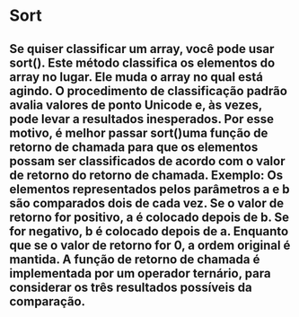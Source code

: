 # Sort
## Se quiser classificar um array, você pode usar sort(). Este método classifica os elementos do array no lugar. Ele muda o array no qual está agindo. O procedimento de classificação padrão avalia valores de ponto Unicode e, às vezes, pode levar a resultados inesperados. Por esse motivo, é melhor passar sort()uma função de retorno de chamada para que os elementos possam ser classificados de acordo com o valor de retorno do retorno de chamada. Exemplo: Os elementos representados pelos parâmetros a e b  são comparados dois de cada vez. Se o valor de retorno for positivo, a é colocado depois de b. Se for negativo, b é colocado depois de a. Enquanto que se o valor de retorno for 0, a ordem original é mantida. A função de retorno de chamada é implementada por um operador ternário, para considerar os três resultados possíveis da comparação.
